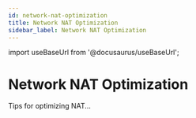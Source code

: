 ```yaml
---
id: network-nat-optimization
title: Network NAT Optimization
sidebar_label: Network NAT Optimization
---
```

import useBaseUrl from '@docusaurus/useBaseUrl';

# Network NAT Optimization
Tips for optimizing NAT...
